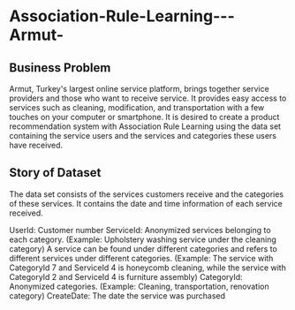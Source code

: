 # Association-Rule-Learning---Armut-

## Business Problem 

Armut, Turkey's largest online service platform, brings together service providers and those who want to receive service. It provides easy access to services such as cleaning, modification, and transportation with a few touches on your computer or smartphone. It is desired to create a product recommendation system with Association Rule Learning using the data set containing the service users and the services and categories these users have received.

## Story of Dataset

The data set consists of the services customers receive and the categories of these services. It contains the date and time information of each service received.

UserId: Customer number
ServiceId: Anonymized services belonging to each category. (Example: Upholstery washing service under the cleaning category)
A service can be found under different categories and refers to different services under different categories.
(Example: The service with CategoryId 7 and ServiceId 4 is honeycomb cleaning, while the service with CategoryId 2 and ServiceId 4 is furniture assembly)
CategoryId: Anonymized categories. (Example: Cleaning, transportation, renovation category)
CreateDate: The date the service was purchased
